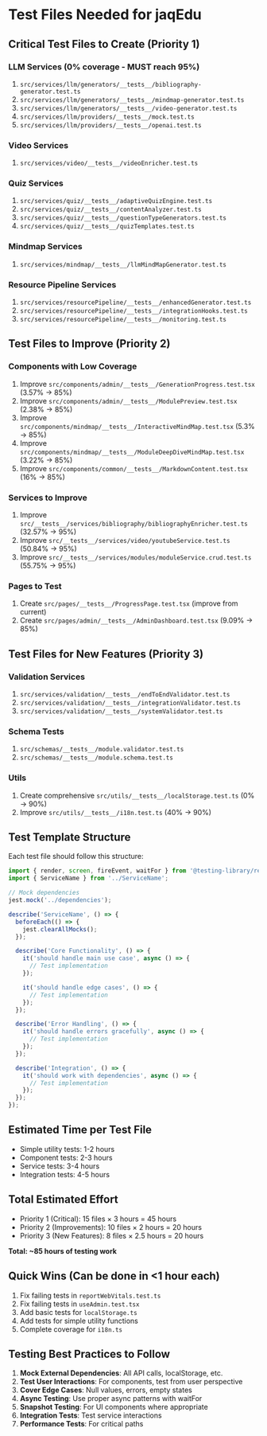 # Test Files Needed for jaqEdu

## Critical Test Files to Create (Priority 1)

### LLM Services (0% coverage - MUST reach 95%)
1. `src/services/llm/generators/__tests__/bibliography-generator.test.ts`
2. `src/services/llm/generators/__tests__/mindmap-generator.test.ts`
3. `src/services/llm/generators/__tests__/video-generator.test.ts`
4. `src/services/llm/providers/__tests__/mock.test.ts`
5. `src/services/llm/providers/__tests__/openai.test.ts`

### Video Services
1. `src/services/video/__tests__/videoEnricher.test.ts`

### Quiz Services
1. `src/services/quiz/__tests__/adaptiveQuizEngine.test.ts`
2. `src/services/quiz/__tests__/contentAnalyzer.test.ts`
3. `src/services/quiz/__tests__/questionTypeGenerators.test.ts`
4. `src/services/quiz/__tests__/quizTemplates.test.ts`

### Mindmap Services
1. `src/services/mindmap/__tests__/llmMindMapGenerator.test.ts`

### Resource Pipeline Services
1. `src/services/resourcePipeline/__tests__/enhancedGenerator.test.ts`
2. `src/services/resourcePipeline/__tests__/integrationHooks.test.ts`
3. `src/services/resourcePipeline/__tests__/monitoring.test.ts`

## Test Files to Improve (Priority 2)

### Components with Low Coverage
1. Improve `src/components/admin/__tests__/GenerationProgress.test.tsx` (3.57% → 85%)
2. Improve `src/components/admin/__tests__/ModulePreview.test.tsx` (2.38% → 85%)
3. Improve `src/components/mindmap/__tests__/InteractiveMindMap.test.tsx` (5.3% → 85%)
4. Improve `src/components/mindmap/__tests__/ModuleDeepDiveMindMap.test.tsx` (3.22% → 85%)
5. Improve `src/components/common/__tests__/MarkdownContent.test.tsx` (16% → 85%)

### Services to Improve
1. Improve `src/__tests__/services/bibliography/bibliographyEnricher.test.ts` (32.57% → 95%)
2. Improve `src/__tests__/services/video/youtubeService.test.ts` (50.84% → 95%)
3. Improve `src/__tests__/services/modules/moduleService.crud.test.ts` (55.75% → 95%)

### Pages to Test
1. Create `src/pages/__tests__/ProgressPage.test.tsx` (improve from current)
2. Create `src/pages/admin/__tests__/AdminDashboard.test.tsx` (9.09% → 85%)

## Test Files for New Features (Priority 3)

### Validation Services
1. `src/services/validation/__tests__/endToEndValidator.test.ts`
2. `src/services/validation/__tests__/integrationValidator.test.ts`
3. `src/services/validation/__tests__/systemValidator.test.ts`

### Schema Tests
1. `src/schemas/__tests__/module.validator.test.ts`
2. `src/schemas/__tests__/module.schema.test.ts`

### Utils
1. Create comprehensive `src/utils/__tests__/localStorage.test.ts` (0% → 90%)
2. Improve `src/utils/__tests__/i18n.test.ts` (40% → 90%)

## Test Template Structure

Each test file should follow this structure:

```typescript
import { render, screen, fireEvent, waitFor } from '@testing-library/react';
import { ServiceName } from '../ServiceName';

// Mock dependencies
jest.mock('../dependencies');

describe('ServiceName', () => {
  beforeEach(() => {
    jest.clearAllMocks();
  });

  describe('Core Functionality', () => {
    it('should handle main use case', async () => {
      // Test implementation
    });

    it('should handle edge cases', () => {
      // Test implementation
    });
  });

  describe('Error Handling', () => {
    it('should handle errors gracefully', async () => {
      // Test implementation
    });
  });

  describe('Integration', () => {
    it('should work with dependencies', async () => {
      // Test implementation
    });
  });
});
```

## Estimated Time per Test File

- Simple utility tests: 1-2 hours
- Component tests: 2-3 hours
- Service tests: 3-4 hours
- Integration tests: 4-5 hours

## Total Estimated Effort

- Priority 1 (Critical): 15 files × 3 hours = 45 hours
- Priority 2 (Improvements): 10 files × 2 hours = 20 hours
- Priority 3 (New Features): 8 files × 2.5 hours = 20 hours

**Total: ~85 hours of testing work**

## Quick Wins (Can be done in <1 hour each)

1. Fix failing tests in `reportWebVitals.test.ts`
2. Fix failing tests in `useAdmin.test.tsx`
3. Add basic tests for `localStorage.ts`
4. Add tests for simple utility functions
5. Complete coverage for `i18n.ts`

## Testing Best Practices to Follow

1. **Mock External Dependencies**: All API calls, localStorage, etc.
2. **Test User Interactions**: For components, test from user perspective
3. **Cover Edge Cases**: Null values, errors, empty states
4. **Async Testing**: Use proper async patterns with waitFor
5. **Snapshot Testing**: For UI components where appropriate
6. **Integration Tests**: Test service interactions
7. **Performance Tests**: For critical paths